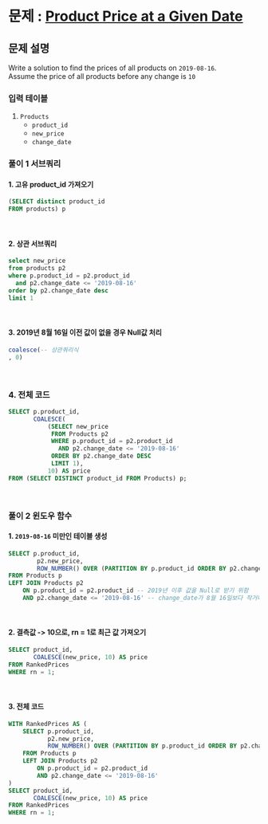 # 문제 : [Product Price at a Given Date](https://leetcode.com/problems/product-price-at-a-given-date/description/)

## 문제 설명
Write a solution to find the prices of all products on `2019-08-16`.   
Assume the price of all products before any change is `10`

### 입력 테이블
1. `Products `
   - `product_id`
   - `new_price`
   - `change_date`
  

### 풀이 1 서브쿼리
#### 1. 고유 product_id 가져오기
```sql
(SELECT distinct product_id
FROM products) p
```

<br/>


#### 2. 상관 서브쿼리

```sql
select new_price
from products p2
where p.product_id = p2.product_id
  and p2.change_date <= '2019-08-16'
order by p2.change_date desc
limit 1
```

<br/>

#### 3. 2019년 8월 16일 이전 값이 없을 경우 Null값 처리
```sql
coalesce(-- 상관쿼리식
, 0)
```

<br/>


### 4. 전체 코드
```sql
SELECT p.product_id,
       COALESCE(
           (SELECT new_price
            FROM Products p2
            WHERE p.product_id = p2.product_id
              AND p2.change_date <= '2019-08-16'
            ORDER BY p2.change_date DESC
            LIMIT 1), 
           10) AS price
FROM (SELECT DISTINCT product_id FROM Products) p;
```

<br/>

### 풀이 2 윈도우 함수
#### 1. `2019-08-16` 미만인 테이블 생성
```sql
SELECT p.product_id,
        p2.new_price, 
        ROW_NUMBER() OVER (PARTITION BY p.product_id ORDER BY p2.change_date DESC) AS rn -- 제일 최근의 날짜부터 숫자 생성
FROM Products p
LEFT JOIN Products p2
    ON p.product_id = p2.product_id -- 2019년 이후 값을 Null로 받기 위함
    AND p2.change_date <= '2019-08-16' -- change_date가 8월 16일보다 작거나 같은 것만 
```

</br>

#### 2. 결측값 -> 10으로, rn = 1로 최근 값 가져오기
```sql
SELECT product_id,
       COALESCE(new_price, 10) AS price
FROM RankedPrices
WHERE rn = 1;
```

<br/>

#### 3. 전체 코드
```sql
WITH RankedPrices AS (
    SELECT p.product_id,
           p2.new_price,
           ROW_NUMBER() OVER (PARTITION BY p.product_id ORDER BY p2.change_date DESC) AS rn
    FROM Products p
    LEFT JOIN Products p2
        ON p.product_id = p2.product_id
        AND p2.change_date <= '2019-08-16'
)
SELECT product_id,
       COALESCE(new_price, 10) AS price
FROM RankedPrices
WHERE rn = 1;
```
